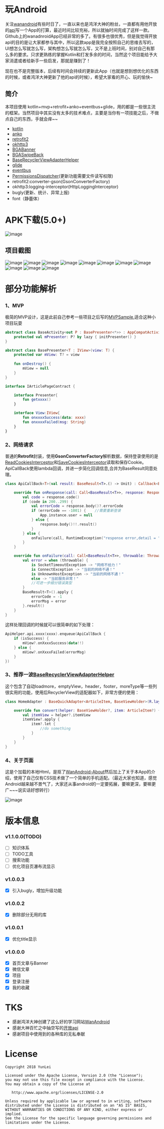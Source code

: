 # 玩Android

关注[wanandroid](http://www.wanandroid.com)有些时日了，一直以来也是鸿洋大神的粉丝，一直都有用他开放的[api](http://www.wanandroid.com/blog/show/2)写一个App的打算，最近时间比较充裕，所以就抽时间完成了这样一款。Github上的wanadnroidApp已经非常的多了。有很多也很优秀，但是我觉得开放api的目的是让大家都参与其中，所以这款app是我完全按照自己的思维去写的，UI想怎么写就怎么写，架构想怎么写就怎么写，又不是上班时间，别对自己有那么多的要求。只求更熟练的掌握Kotlin和打发多余的时间，当然这个项目能给予大家消遣或者给新手一些启发，那就是赚到了！

现在也不是完整版本，后续有时间会持续的更新此App（也就是想到想优化的东西的时候，或者鸿洋大神更新了他的api的时候），希望大家看的开心、玩的愉快~

## 简介

本项目使用 kotlin+mvp+retrofit+anko+eventbus+glide，用的都是一些很主流的框架。当然项目中其实没有太多的技术难点，主要是当你有一项技能之后，不做点自己的东西，手就会痒~~
* [kotlin](https://github.com/JetBrains/kotlin)
* [anko](https://github.com/Kotlin/anko)
* [retrofit2](https://github.com/square/retrofit)
* [okhttp3](https://github.com/square/okhttp)
* [BGABanner](https://github.com/bingoogolapple/BGABanner-Android)
* [BGASwipeBack](https://github.com/bingoogolapple/BGASwipeBackLayout-Android)
* [BaseRecyclerViewAdapterHelper](https://github.com/CymChad/BaseRecyclerViewAdapterHelper)
* [glide](https://github.com/bumptech/glide)
* [eventbus](https://github.com/greenrobot/EventBus)
* [PermissionsDispatcher](https://github.com/permissions-dispatcher/PermissionsDispatcher)(更新功能需要文件读写权限)
* retrofit2:converter-gson(GsonConverterFactory)
* okhttp3:logging-interceptor(HttpLoggingInterceptor)
* bugly(更新、统计、异常上报)
* font（静蕾体）

# APK下载(5.0+)

![image](https://github.com/leiyun1993/WanAndroid/raw/master/screenshot/QRCode.png)
 
## 项目截图

![image](https://github.com/leiyun1993/WanAndroid/raw/master/screenshot/11.png)
![image](https://github.com/leiyun1993/WanAndroid/raw/master/screenshot/1.png)
![image](https://github.com/leiyun1993/WanAndroid/raw/master/screenshot/2.png)
![image](https://github.com/leiyun1993/WanAndroid/raw/master/screenshot/3.png)
![image](https://github.com/leiyun1993/WanAndroid/raw/master/screenshot/4.png)
![image](https://github.com/leiyun1993/WanAndroid/raw/master/screenshot/5.png)
![image](https://github.com/leiyun1993/WanAndroid/raw/master/screenshot/6.png)
![image](https://github.com/leiyun1993/WanAndroid/raw/master/screenshot/7.png)
![image](https://github.com/leiyun1993/WanAndroid/raw/master/screenshot/8.png)
![image](https://github.com/leiyun1993/WanAndroid/raw/master/screenshot/9.png)
![image](https://github.com/leiyun1993/WanAndroid/raw/master/screenshot/10.png)

# 部分功能解析

### 1、MVP
极简的MVP设计，这是此前自己参考一些项目之后写的[MVPSample](https://github.com/leiyun1993/AndroidNotes),适合这种小项目玩耍
```kotlin
abstract class BaseActivity<out P : BasePresenter<*>> : AppCompatActivity(){
    protected val mPresenter: P? by lazy { initPresenter() }
}
```
```kotlin
abstract class BasePresenter<T : IView>(view: T) {
    protected var mView: T? = view
    
    fun onDestroy() {
        mView = null
    }
}
```
```kotlin
interface IArticlePageContract {

    interface Presenter{
        fun getxxxx()
    }

    interface View:IView{
        fun onxxxxSuccess(data: xxxx)
        fun onxxxxFailed(msg: String)
    }
}
```
### 2、网络请求
普通的**Retrofit**封装，使用**GsonConverterFactory**解析数据，保持登录使用的是[ReadCookiesInterceptor](https://github.com/leiyun1993/WanAndroid/blob/master/app/src/main/java/com/githubly/wanandroid/net/ReadCookiesInterceptor.kt)和[SaveCookiesInterceptor](https://github.com/leiyun1993/WanAndroid/blob/master/app/src/main/java/com/githubly/wanandroid/net/SaveCookiesInterceptor.kt)读取和保存Cookie。
ApiCallBack使用lambda回调，并进一步简化回调信息,合并为BaseResult同意处理。
```kotlin
class ApiCallBack<T>(val result: BaseResult<T>.() -> Unit) : Callback<BaseResult<T>> {

    override fun onResponse(call: Call<BaseResult<T>>, response: Response<BaseResult<T>>) {
        val code = response.code()
        if (code in 200..299) {
            val errorCode = response.body()?.errorCode
            if (errorCode == -1001) {    //需要重新登录
                App.instance.user = null
            } else {
                response.body()!!.result()
            }
        } else {
            onFailure(call, RuntimeException("response error,detail = " + response.raw().toString()))
        }
    }

    override fun onFailure(call: Call<BaseResult<T>>, throwable: Throwable) {
        val error = when (throwable) {
            is SocketTimeoutException -> "网络不给力！"
            is ConnectException -> "当前的网络不通！"
            is UnknownHostException -> "当前的网络不通！"
            else -> "当前服务异常！"
            //可进一步细分错误类型
        }
        BaseResult<T>().apply {
            errorCode = -1
            errorMsg = error
        }.result()
    }
}
```
这样处理回调的时候就可以很简单的如下处理：
```kotlin
ApiHelper.api.xxxx(xxxx).enqueue(ApiCallBack {
    if (isSuccess) {
        mView?.onXxxxSuccess(data!!)
    } else {
        mView?.onXxxxFailed(errorMsg)
    }
})
```
### 3、推荐一波[BaseRecyclerViewAdapterHelper](https://github.com/CymChad/BaseRecyclerViewAdapterHelper)
这个包含了自动loadmore，emptyView，header，footer，moreType等一些列很实用的功能，使用后RecyclerView的适配器如下，非常方便的使用：
```kotlin
class HomeAdapter : BaseQuickAdapter<ArticleItem, BaseViewHolder>(R.layout.item_home_article) {

    override fun convert(helper: BaseViewHolder?, item: ArticleItem?) {
        val itemView = helper?.itemView
        itemView?.apply {
            item?.let {
                //do something
            }
        }
    }
}
```
### 4、关于页面
这是个加载的本地Html，是抠了[WanAndroid-About](http://www.wanandroid.com/about)然后加上了关于本App的介绍，使用了自己仅有CSS技术做了一个简单的手机适配。（最近大家也知道，感觉Android越来越不景气了，大家还从事android的一定要拓展，要嘛更深，要嘛更广~~~说实话好想转行）

![image](https://github.com/leiyun1993/WanAndroid/raw/master/screenshot/12.jpg)

# 版本信息
### v1.1.0.0(TODO)
- [ ] 知识体系
- [ ] TODO工具
- [ ] 搜索功能
- [ ] 优化项目页瀑布流显示
### v1.0.0.3
- [x] 引入bugly，增加升级功能
### v1.0.0.2
- [x] 删除部分无用的库
### v1.0.0.1
- [x] 优化title显示
### v1.0.0.0
- [x] 首页文章与Banner
- [x] 微信文章
- [x] 项目
- [x] 登录注册
- [x] 我的收藏

# TKS
* 感谢鸿洋大神创建了这么好的学习网站[WanAndroid](http://www.wanandroid.com)
* 感谢大神百忙之中抽空写的[开放api](https://github.com/hongyangAndroid/wanandroid)
* 感谢项目中使用到的各种库的无私奉献

# License
```text
Copyright 2018 YunLei

Licensed under the Apache License, Version 2.0 (the "License");
you may not use this file except in compliance with the License.
You may obtain a copy of the License at

   http://www.apache.org/licenses/LICENSE-2.0

Unless required by applicable law or agreed to in writing, software
distributed under the License is distributed on an "AS IS" BASIS,
WITHOUT WARRANTIES OR CONDITIONS OF ANY KIND, either express or implied.
See the License for the specific language governing permissions and
limitations under the License.
```